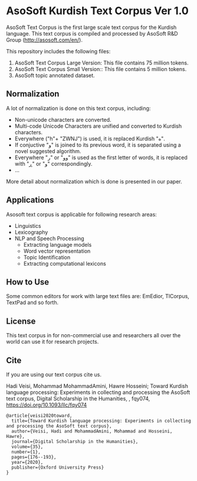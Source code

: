 
# AsoSoft Kurdish Text Corpus Ver 1.0
AsoSoft Text Corpus is the first large scale text corpus for the Kurdish language. This text corpus is compiled and processed by AsoSoft R&D Group (http://asosoft.com/en/). 

This repository includes the following files:
1. AsoSoft Text Corpus Large Version: This file contains 75 million tokens.
2. AsoSoft Text Corpus Small Version:: This file contains 5 million tokens.
3. AsoSoft topic annotated dataset.

## Normalization
A lot of normalization is done on this text corpus, including:
 - Non-unicode characters are converted.</li>
 - Multi-code Unicode Characters are unified and converted to Kurdish characters.</li>
 - Everywhere ("h"+ "ZWNJ") is used, it is replaced Kurdish "ە". </li>
 - If conjuctive "و"  is joined to its previous word, it is separated using a novel suggested algorithm.</li>
 - Everywhere "ر" or "وو" is used as the first letter of words, it is replaced with "ڕ" or "و"  correspondingly.</li>
 - ...
 
More detail about normalization which is done is presented in our paper.

## Applications
Asosoft text corpus is applicable for following research areas:

 -	Linguistics
 -	Lexicography
 -	NLP and Speech Processing
    - Extracting language models
    - Word vector representation
    - Topic Identification
    - Extracting computational lexicons

## How to Use
Some common editors for work with large text files are: EmEdior, TlCorpus, TextPad and so forth.

## License
This text corpus in for non-commercial use and researchers all over the world can use it for research projects.

##  Cite
If you are using our text corpus cite us.

Hadi Veisi, Mohammad MohammadAmini, Hawre Hosseini; Toward Kurdish language processing: Experiments in collecting and processing the AsoSoft text corpus, Digital Scholarship in the Humanities, , fqy074, https://doi.org/10.1093/llc/fqy074

~~~
@article{veisi2020toward,
  title={Toward Kurdish language processing: Experiments in collecting and processing the AsoSoft text corpus},
  author={Veisi, Hadi and MohammadAmini, Mohammad and Hosseini, Hawre},
  journal={Digital Scholarship in the Humanities},
  volume={35},
  number={1},
  pages={176--193},
  year={2020},
  publisher={Oxford University Press}
}
~~~
